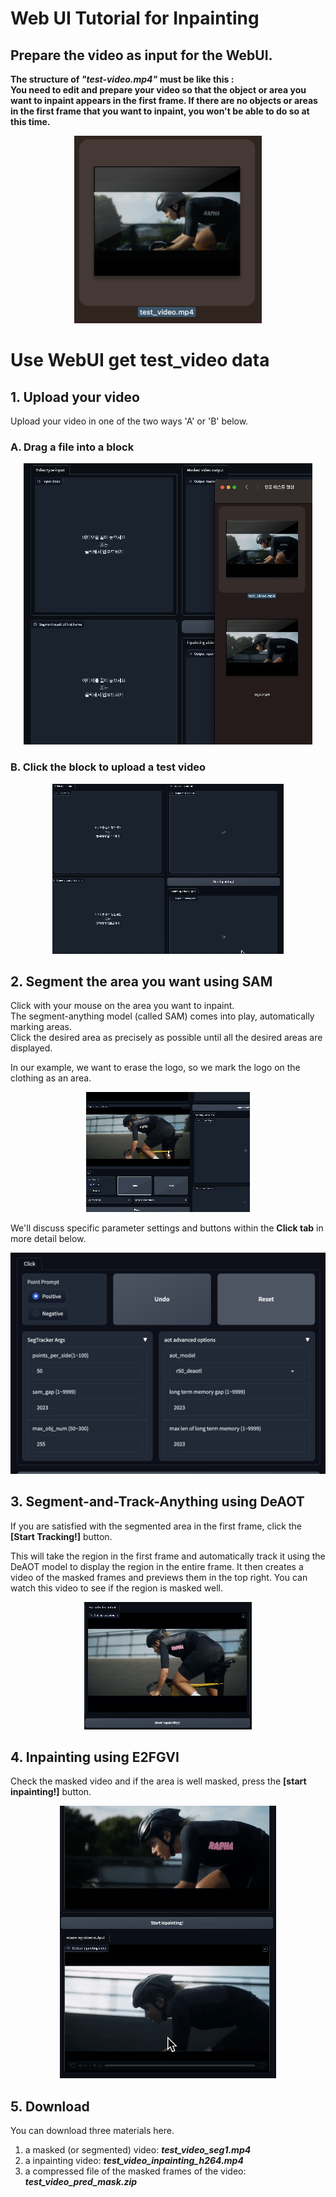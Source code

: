 # Web UI Tutorial for Inpainting

## Prepare the video as input for the WebUI.
**The structure of _"test-video.mp4"_ must be like this : </br>
You need to edit and prepare your video so that the object or area you want to inpaint appears in the first frame.
If there are no objects or areas in the first frame that you want to inpaint, you won't be able to do so at this time.**

<p align="center"><img src="./img/capture_test_video.png"
 width = "300" height = "300" alt="test-video.mp4"/> </p>


# Use WebUI get test_video data
## 1. Upload your video
Upload your video in one of the two ways 'A' or 'B' below.
### A. Drag a file into a block
 <p align="center"><img src="./img/first frame load.gif" alt="first frame load by drag"/> </p>

### B. Click the block to upload a test video
<p align="center"><img src="./img/click upload.gif" alt="click first frame load by click"/> </p>


## 2. Segment the area you want using SAM

Click with your mouse on the area you want to inpaint. </br>
The segment-anything model (called SAM) comes into play, automatically marking areas. </br>
Click the desired area as precisely as possible until all the desired areas are displayed.

In our example, we want to erase the logo, so we mark the logo on the clothing as an area.
<p align="center"><img src="./img/samclick.gif"  alt="sam click"/> </p>

We'll discuss specific parameter settings and buttons within the **Click tab** in more detail below.
<p align="center"><img src="./img/CLICK TAB.png" alt="sam click tab"/> </p>


## 3. Segment-and-Track-Anything using DeAOT
If you are satisfied with the segmented area in the first frame, click the **[Start Tracking!]** button. 

This will take the region in the first frame and automatically track it using the DeAOT model to display the region in the entire frame.
It then creates a video of the masked frames and previews them in the top right.
You can watch this video to see if the region is masked well.


<p align="center"><img src="./img/sam tracking.gif" alt="sam tracking"/> </p>

## 4. Inpainting using E2FGVI
Check the masked video and if the area is well masked, press the **[start inpainting!]** button.

<p align="center"><img src="./img/inpainting.gif" alt="sam tracking"/> </p>

## 5. Download
You can download three materials here.
1. a masked (or segmented) video: _**test_video_seg1.mp4**_
2. a inpainting video: _**test_video_inpainting_h264.mp4**_
3. a compressed file of the masked frames of the video: _**test_video_pred_mask.zip**_
